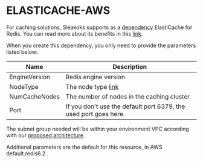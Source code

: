 # ELASTICACHE-AWS

For caching solutions, Sleakoks supports as a [dependency](./index.md) ElastiCache for Redis. You can read more about its benefits in this [link](https://docs.aws.amazon.com/AmazonElastiCache/latest/red-ug/WhatIs.html).

When you create this dependency, you only need to provide the parameters listed below:

| Name          | Description                                                                                                                    |
| ------------- | ------------------------------------------------------------------------------------------------------------------------------ |
| EngineVersion | Redis engine version                                                                                                           |
| NodeType      | The node type [link](https://docs.aws.amazon.com/AmazonElastiCache/latest/red-ug/nodes-select-size.html#CacheNodes.SelectSize) |
| NumCacheNodes | The number of nodes in the caching cluster                                                                                     |
| Port          | If you don't use the default port 6379, the used port goes here.                                                               |

The subnet group needed will be within your environment VPC according with our [proposed architecture](/docs/provider/aws.mdx).

Additional parameters are the default for this resource, in AWS default.redis6.2 .

<!--
    def get_aws_elasticache_program(self, dependency: Dependency):
        subnet_group = aws.rds.SubnetGroup(
            self.generate_resource_name(dependency.name, dependency),
            subnet_ids=[
                n["id"]
                for n in self.get_network_output()["public_subnet_ids"]
                + self.get_network_output()["private_subnet_ids"]
            ],
            tags={
                "Name": f"DBSubnetGroup-{self.VPC_ID}",
            },
        )
        aws.elasticache.Cluster(
            self.generate_resource_name(dependency.name, dependency),
            engine="redis",
            engine_version="6.2",
            node_type="cache.t2.micro",
            num_cache_nodes=1,
            subnet_group_name=subnet_group.name,
            parameter_group_name="default.redis6.2",
            port=6379,
        ) -->
